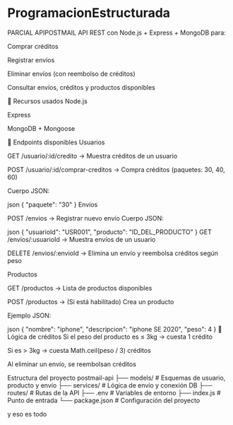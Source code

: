 # ProgramacionEstructurada
PARCIAL APIPOSTMAIL
API REST con Node.js + Express + MongoDB para:

Comprar créditos

Registrar envíos

Eliminar envíos (con reembolso de créditos)

Consultar envíos, créditos y productos disponibles

💠 Recursos usados
Node.js

Express

MongoDB + Mongoose

🥪 Endpoints disponibles
Usuarios

GET /usuario/:id/credito → Muestra créditos de un usuario

POST /usuario/:id/comprar-creditos → Compra créditos (paquetes: 30, 40, 60)

Cuerpo JSON:

json
{ "paquete": "30" }
Envíos

POST /envios → Registrar nuevo envío Cuerpo JSON:

json
{
  "usuarioId": "USR001",
  "producto": "ID_DEL_PRODUCTO"
}
GET /envios/:usuarioId → Muestra envíos de un usuario

DELETE /envios/:envioId → Elimina un envío y reembolsa créditos según peso

Productos

GET /productos → Lista de productos disponibles

POST /productos → (Si está habilitado) Crea un producto

Ejemplo JSON:

json
{
  "nombre": "iphone",
  "descripcion": "iphone SE 2020",
  "peso": 4
}
🎯 Lógica de créditos
Si el peso del producto es ≤ 3kg → cuesta 1 crédito

Si es > 3kg → cuesta Math.ceil(peso / 3) créditos

Al eliminar un envío, se reembolsan créditos

Estructura del proyecto
postmail-api
├── models/       # Esquemas de usuario, producto y envío
├── services/     # Lógica de envío y conexión DB
├── routes/       # Rutas de la API
├── .env          # Variables de entorno
├── index.js      # Punto de entrada
└── package.json  # Configuración del proyecto


y eso es todo
